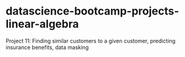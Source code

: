 # datascience-bootcamp-projects-linear-algebra
Project 11: Finding similar customers to a given customer, predicting insurance benefits, data masking
